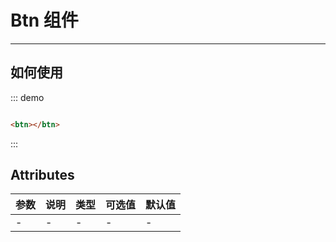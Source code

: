 # Btn 组件

<!-- {.md} -->

---
<!-- {.md} -->

## 如何使用
<div class="demo-block">
    <btn></btn>
</div>

::: demo
```html

<btn></btn>

```
:::

<!-- {.md} -->

## Attributes

<!-- {.md} -->

| 参数  | 说明  | 类型  | 可选值 | 默认值 |
|-----|-----|-----|-----|-----|
| -   | -   | -   | -   | -   |

